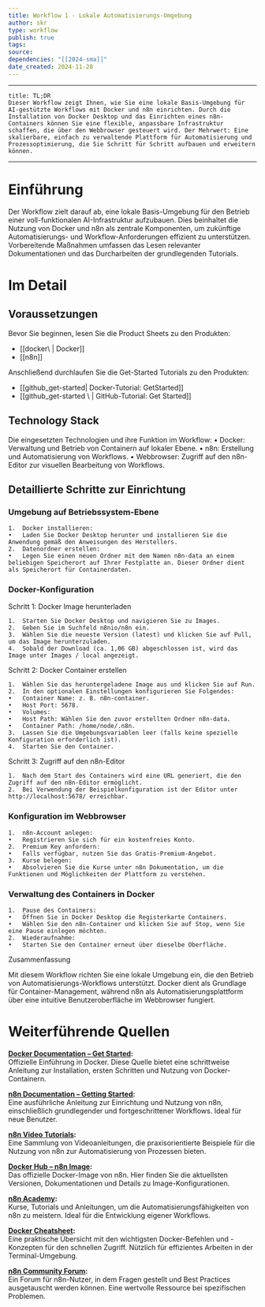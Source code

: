 ```yaml
---
title: Workflow 1 - Lokale Automatisierungs-Umgebung
author: skr
type: workflow
publish: true
tags: 
source: 
dependencies: "[[2024-sma]]"
date_created: 2024-11-28
---
```

---
```ad-tldr
title: TL;DR
Dieser Workflow zeigt Ihnen, wie Sie eine lokale Basis-Umgebung für AI-gestützte Workflows mit Docker und n8n einrichten. Durch die Installation von Docker Desktop und das Einrichten eines n8n-Containers können Sie eine flexible, anpassbare Infrastruktur schaffen, die über den Webbrowser gesteuert wird. Der Mehrwert: Eine skalierbare, einfach zu verwaltende Plattform für Automatisierung und Prozessoptimierung, die Sie Schritt für Schritt aufbauen und erweitern können.

```
---
# Einführung

Der Workflow zielt darauf ab, eine lokale Basis-Umgebung für den Betrieb einer voll-funktionalen AI-Infrastruktur aufzubauen. Dies beinhaltet die Nutzung von Docker und n8n als zentrale Komponenten, um zukünftige Automatisierungs- und Workflow-Anforderungen effizient zu unterstützen. Vorbereitende Maßnahmen umfassen das Lesen relevanter Dokumentationen und das Durcharbeiten der grundlegenden Tutorials.

# Im Detail

## Voraussetzungen

Bevor Sie beginnen, lesen Sie die Product Sheets zu den Produkten:

- [[docker\ | Docker]]
- [[n8n]]

Anschließend durchlaufen Sie die Get-Started Tutorials zu den Produkten:

- [[github_get-started| Docker-Tutorial: GetStarted]]
- [[github_get-started \ |  GitHub-Tutorial: Get Started]]

## Technology Stack

Die eingesetzten Technologien und ihre Funktion im Workflow:
	•	Docker: Verwaltung und Betrieb von Containern auf lokaler Ebene.
	•	n8n: Erstellung und Automatisierung von Workflows.
	•	Webbrowser: Zugriff auf den n8n-Editor zur visuellen Bearbeitung von Workflows.

## Detaillierte Schritte zur Einrichtung

### Umgebung auf Betriebssystem-Ebene

	1.	Docker installieren:
	•	Laden Sie Docker Desktop herunter und installieren Sie die Anwendung gemäß den Anweisungen des Herstellers.
	2.	Datenordner erstellen:
	•	Legen Sie einen neuen Ordner mit dem Namen n8n-data an einem beliebigen Speicherort auf Ihrer Festplatte an. Dieser Ordner dient als Speicherort für Containerdaten.

### Docker-Konfiguration

Schritt 1: Docker Image herunterladen

	1.	Starten Sie Docker Desktop und navigieren Sie zu Images.
	2.	Geben Sie im Suchfeld n8nio/n8n ein.
	3.	Wählen Sie die neueste Version (latest) und klicken Sie auf Pull, um das Image herunterzuladen.
	4.	Sobald der Download (ca. 1,06 GB) abgeschlossen ist, wird das Image unter Images / local angezeigt.

Schritt 2: Docker Container erstellen

	1.	Wählen Sie das heruntergeladene Image aus und klicken Sie auf Run.
	2.	In den optionalen Einstellungen konfigurieren Sie Folgendes:
	•	Container Name: z. B. n8n-container.
	•	Host Port: 5678.
	•	Volumes:
	•	Host Path: Wählen Sie den zuvor erstellten Ordner n8n-data.
	•	Container Path: /home/node/.n8n.
	3.	Lassen Sie die Umgebungsvariablen leer (falls keine spezielle Konfiguration erforderlich ist).
	4.	Starten Sie den Container.

Schritt 3: Zugriff auf den n8n-Editor

	1.	Nach dem Start des Containers wird eine URL generiert, die den Zugriff auf den n8n-Editor ermöglicht.
	2.	Bei Verwendung der Beispielkonfiguration ist der Editor unter http://localhost:5678/ erreichbar.

### Konfiguration im Webbrowser

	1.	n8n-Account anlegen:
	•	Registrieren Sie sich für ein kostenfreies Konto.
	2.	Premium Key anfordern:
	•	Falls verfügbar, nutzen Sie das Gratis-Premium-Angebot.
	3.	Kurse belegen:
	•	Absolvieren Sie die Kurse unter n8n Dokumentation, um die Funktionen und Möglichkeiten der Plattform zu verstehen.

### Verwaltung des Containers in Docker

	1.	Pause des Containers:
	•	Öffnen Sie in Docker Desktop die Registerkarte Containers.
	•	Wählen Sie den n8n-Container und klicken Sie auf Stop, wenn Sie eine Pause einlegen möchten.
	2.	Wiederaufnahme:
	•	Starten Sie den Container erneut über dieselbe Oberfläche.

Zusammenfassung

Mit diesem Workflow richten Sie eine lokale Umgebung ein, die den Betrieb von Automatisierungs-Workflows unterstützt. Docker dient als Grundlage für Container-Management, während n8n als Automatisierungsplattform über eine intuitive Benutzeroberfläche im Webbrowser fungiert.

# Weiterführende Quellen

**[Docker Documentation – Get Started](https://docs.docker.com/get-started/):**  
Offizielle Einführung in Docker. Diese Quelle bietet eine schrittweise Anleitung zur Installation, ersten Schritten und Nutzung von Docker-Containern.

**[n8n Documentation – Getting Started](https://docs.n8n.io/getting-started/):**  
Eine ausführliche Anleitung zur Einrichtung und Nutzung von n8n, einschließlich grundlegender und fortgeschrittener Workflows. Ideal für neue Benutzer.

**[n8n Video Tutorials](https://n8n.io/videos/):**  
Eine Sammlung von Videoanleitungen, die praxisorientierte Beispiele für die Nutzung von n8n zur Automatisierung von Prozessen bieten.

**[Docker Hub – n8n Image](https://hub.docker.com/r/n8nio/n8n):**  
Das offizielle Docker-Image von n8n. Hier finden Sie die aktuellsten Versionen, Dokumentationen und Details zu Image-Konfigurationen.

**[n8n Academy](https://n8n.io/academy/):**  
Kurse, Tutorials und Anleitungen, um die Automatisierungsfähigkeiten von n8n zu meistern. Ideal für die Entwicklung eigener Workflows.

**[Docker Cheatsheet](https://dockerlabs.collabnix.com/docker/cheatsheet/):**  
Eine praktische Übersicht mit den wichtigsten Docker-Befehlen und -Konzepten für den schnellen Zugriff. Nützlich für effizientes Arbeiten in der Terminal-Umgebung.

**[n8n Community Forum](https://community.n8n.io/):**  
Ein Forum für n8n-Nutzer, in dem Fragen gestellt und Best Practices ausgetauscht werden können. Eine wertvolle Ressource bei spezifischen Problemen.